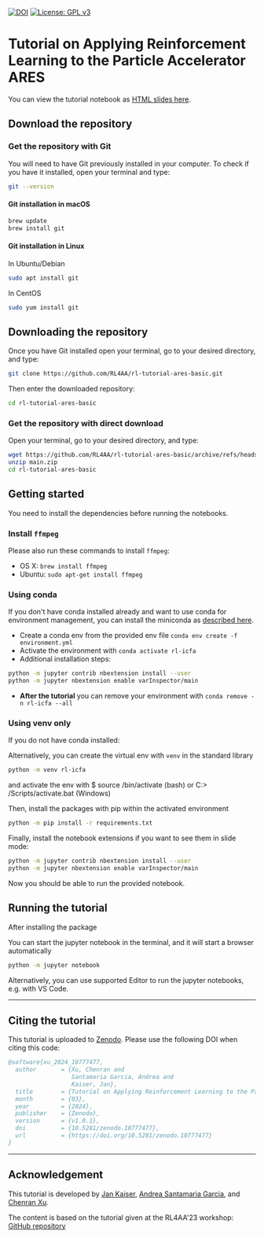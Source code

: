 [![DOI](https://zenodo.org/badge/761710489.svg)](https://zenodo.org/doi/10.5281/zenodo.10777476)
[![License: GPL v3](https://img.shields.io/badge/License-GPLv3-blue.svg)](https://www.gnu.org/licenses/gpl-3.0)

# Tutorial on Applying Reinforcement Learning to the Particle Accelerator ARES

You can view the tutorial notebook as [HTML slides here](https://RL4AA.github.io/rl-tutorial-ares-basic/slides.html#/).

## Download the repository

### Get the repository with Git

You will need to have Git previously installed in your computer.
To check if you have it installed, open your terminal and type:

```bash
git --version
```

#### Git installation in macOS

```bash
brew update
brew install git
```

#### Git installation in Linux

In Ubuntu/Debian

```bash
sudo apt install git
```

In CentOS

```bash
sudo yum install git
```

## Downloading the repository

Once you have Git installed open your terminal, go to your desired directory, and type:

```bash
git clone https://github.com/RL4AA/rl-tutorial-ares-basic.git
```

Then enter the downloaded repository:

```bash
cd rl-tutorial-ares-basic
```

### Get the repository with direct download

Open your terminal, go to your desired directory, and type:

```bash
wget https://github.com/RL4AA/rl-tutorial-ares-basic/archive/refs/heads/main.zip
unzip main.zip
cd rl-tutorial-ares-basic
```

## Getting started

You need to install the dependencies before running the notebooks.

### Install `ffmpeg`

Please also run these commands to install `ffmpeg`:

- OS X: `brew install ffmpeg`
- Ubuntu: `sudo apt-get install ffmpeg`

### Using conda

If you don't have conda installed already and want to use conda for environment management, you can install the miniconda as [described here](https://docs.conda.io/projects/miniconda/en/latest/miniconda-install.html).

- Create a conda env from the provided env file `conda env create -f environment.yml`
- Activate the environment with `conda activate rl-icfa`
- Additional installation steps:

```bash
python -m jupyter contrib nbextension install --user
python -m jupyter nbextension enable varInspector/main
```

- **After the tutorial** you can remove your environment with `conda remove -n rl-icfa --all`

### Using venv only

If you do not have conda installed:

Alternatively, you can create the virtual env with `venv` in the standard library

```bash
python -m venv rl-icfa
```

and activate the env with $ source <venv>/bin/activate (bash) or C:> <venv>/Scripts/activate.bat (Windows)

Then, install the packages with pip within the activated environment

```bash
python -m pip install -r requirements.txt
```

Finally, install the notebook extensions if you want to see them in slide mode:

```bash
python -m jupyter contrib nbextension install --user
python -m jupyter nbextension enable varInspector/main
```

Now you should be able to run the provided notebook.

## Running the tutorial

After installing the package

You can start the jupyter notebook in the terminal, and it will start a browser automatically

```bash
python -m jupyter notebook
```

Alternatively, you can use supported Editor to run the jupyter notebooks, e.g. with VS Code.

---

## Citing the tutorial

This tutorial is uploaded to [Zenodo](https://zenodo.org/doi/10.5281/zenodo.10777476).
Please use the following DOI when citing this code:

```bibtex
@software{xu_2024_10777477,
  author       = {Xu, Chenran and
                  Santamaria Garcia, Andrea and
                  Kaiser, Jan},
  title        = {Tutorial on Applying Reinforcement Learning to the Particle Accelerator {ARES}},
  month        = {03},
  year         = {2024},
  publisher    = {Zenodo},
  version      = {v1.0.1},
  doi          = {10.5281/zenodo.10777477},
  url          = {https://doi.org/10.5281/zenodo.10777477}
}
```

---

## Acknowledgement

This tutorial is developed by [Jan Kaiser](https://github.com/jank324), [Andrea Santamaria Garcia](https://github.com/ansantam), and [Chenran Xu](https://github.com/cr-xu).

The content is based on the tutorial given at the RL4AA'23 workshop: [GitHub repository](https://github.com/RL4AA/RL4AA23)
